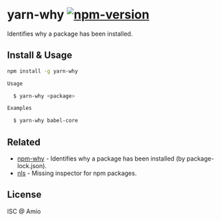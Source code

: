 # yarn-why [![npm-version][npm-badge]][npm-link]

Identifies why a package has been installed.

## Install & Usage

```bash
npm install -g yarn-why
```

```bash
Usage

  $ yarn-why <package>

Examples

  $ yarn-why babel-core
```

## Related

- [npm-why][npm-why-link] - Identifies why a package has been installed (by package-lock.json).
- [nls][nls-link] - Missing inspector for npm packages.

## License

ISC @ Amio

[screenshot]: ./npm-why-screenshot.png
[amio-link]: https://github.com/amio
[npm-badge]: https://badgen.net/npm/v/yarn-why
[npm-link]: https://www.npmjs.com/package/yarn-why
[nls-link]: https://github.com/amio/nls
[npm-why-link]: https://github.com/amio/npm-why
